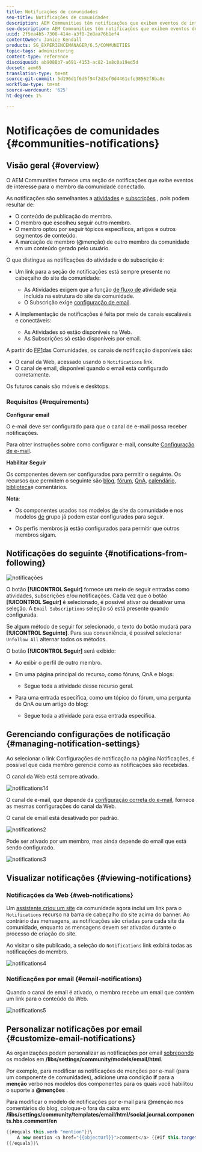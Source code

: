 ```yaml
---
title: Notificações de comunidades
seo-title: Notificações de comunidades
description: AEM Communities têm notificações que exibem eventos de interesse para o membro da comunidade conectado
seo-description: AEM Communities têm notificações que exibem eventos de interesse para o membro da comunidade conectado
uuid: 2f5ea4b5-7308-414e-a3f8-2e8aa76b1ef4
contentOwner: Janice Kendall
products: SG_EXPERIENCEMANAGER/6.5/COMMUNITIES
topic-tags: administering
content-type: reference
discoiquuid: ab9088b7-a691-4153-ac82-1e8c0a19ed5d
docset: aem65
translation-type: tm+mt
source-git-commit: 5d196d1f6d5f94f2d3ef0d4461cfe38562f8ba8c
workflow-type: tm+mt
source-wordcount: '625'
ht-degree: 1%

---
```



# Notificações de comunidades {#communities-notifications}

## Visão geral {#overview}

O AEM Communities fornece uma seção de notificações que exibe eventos de interesse para o membro da comunidade conectado.

As notificações são semelhantes a [atividades](/help/communities/essentials-activities.md) e [subscrições](/help/communities/subscriptions.md) , pois podem resultar de:

* O conteúdo de publicação do membro.
* O membro que escolheu seguir outro membro.
* O membro optou por seguir tópicos específicos, artigos e outros segmentos de conteúdo.
* A marcação de membro (@menção) de outro membro da comunidade em um conteúdo gerado pelo usuário.

O que distingue as notificações do atividade e do subscrição é:

* Um link para a seção de notificações está sempre presente no cabeçalho do site da comunidade:

   * As Atividades exigem que a função [de fluxo de](/help/communities/functions.md#activity-stream-function) atividade seja incluída na estrutura do site da comunidade.
   * O Subscrição exige [configuração de email](/help/communities/email.md).

* A implementação de notificações é feita por meio de canais escaláveis e conectáveis:

   * As Atividades só estão disponíveis na Web.
   * As Subscrições só estão disponíveis por email.

A partir do [FP1](/help/communities/deploy-communities.md#latestfeaturepack)das Comunidades, os canais de notificação disponíveis são:

* O canal da Web, acessado usando o `Notifications` link.
* O canal de email, disponível quando o email está configurado corretamente.

Os futuros canais são móveis e desktops.

### Requisitos {#requirements}

**Configurar email**

O e-mail deve ser configurado para que o canal de e-mail possa receber notificações.

Para obter instruções sobre como configurar e-mail, consulte [Configuração de e-mail](/help/communities/analytics.md).

**Habilitar Seguir**

Os componentes devem ser configurados para permitir o seguinte. Os recursos que permitem o seguinte são [blog](/help/communities/blog-feature.md), [fórum](/help/communities/forum.md), [QnA](/help/communities/working-with-qna.md), [calendário](/help/communities/calendar.md), [biblioteca](/help/communities/file-library.md)[](/help/communities/comments.md)e comentários.

**Nota**:

* Os componentes usados nos modelos [de](/help/communities/sites.md) site da comunidade e nos modelos [de](/help/communities/tools-groups.md) grupo já podem estar configurados para seguir.

* Os perfis membros já estão configurados para permitir que outros membros sigam.

## Notificações do seguinte {#notifications-from-following}

![notificações](assets/notifications.png)

O botão **[!UICONTROL Seguir]** fornece um meio de seguir entradas como atividades, subscrições e/ou notificações. Cada vez que o botão **[!UICONTROL Seguir]** é selecionado, é possível ativar ou desativar uma seleção. A `Email Subscriptions` seleção só está presente quando configurada.

Se algum método de seguir for selecionado, o texto do botão mudará para **[!UICONTROL Seguinte]**. Para sua conveniência, é possível selecionar `Unfollow All` alternar todos os métodos.

O botão **[!UICONTROL Seguir]** será exibido:

* Ao exibir o perfil de outro membro.
* Em uma página principal do recurso, como fóruns, QnA e blogs:

   * Segue toda a atividade desse recurso geral.

* Para uma entrada específica, como um tópico do fórum, uma pergunta de QnA ou um artigo do blog:

   * Segue toda a atividade para essa entrada específica.

## Gerenciando configurações de notificação {#managing-notification-settings}

Ao selecionar o link Configurações de notificação na página Notificações, é possível que cada membro gerencie como as notificações são recebidas.

O canal da Web está sempre ativado.

![notifications14](assets/notifications1.png)

O canal de e-mail, que depende da [configuração correta do e-mail](/help/communities/email.md), fornece as mesmas configurações do canal da Web.

O canal de email está desativado por padrão.

![notifications2](assets/notifications2.png)

Pode ser ativado por um membro, mas ainda depende do email que está sendo configurado.

![notifications3](assets/notifications3.png)

## Visualizar notificações {#viewing-notifications}

### Notificações da Web {#web-notifications}

Um [assistente criou um site](/help/communities/sites-console.md) da comunidade agora inclui um link para o `Notifications` recurso na barra de cabeçalho do site acima do banner. Ao contrário das mensagens, as notificações são criadas para cada site da comunidade, enquanto as mensagens devem ser ativadas durante o processo de criação do site.

Ao visitar o site publicado, a seleção do `Notifications` link exibirá todas as notificações do membro.

![notifications4](assets/notifications4.png)

### Notificações por email {#email-notifications}

Quando o canal de email é ativado, o membro recebe um email que contém um link para o conteúdo da Web.

![notifications5](assets/notifications5.png)

## Personalizar notificações por email {#customize-email-notifications}

As organizações podem personalizar as notificações por email [sobrepondo](/help/communities/client-customize.md#overlays) os modelos em **/libs/settings/community/models/email/html**.

Por exemplo, para modificar as notificações de menções por e-mail (para um componente de comunidades), adicione uma condição **if** para a **menção** verbo nos modelos dos componentes para os quais você habilitou o suporte a **@menções** .

Para modificar o modelo de notificações por e-mail para @menção nos comentários do blog, coloque-o fora da caixa em: **/libs/settings/community/templates/email/html/social.journal.components.hbs.comment/en**

```java
{{#equals this.verb "mention"}}\
    A new mention <a href="{{objectUrl}}">comment</a> {{#if this.target.properties.[jcr:title]}}to the article "{{{target.displayName}}}" {{/if}}was added by {{{user.name}}} on {{dateUtil this.published format="EEE, d MMM yyyy HH:mm:ss z"}}.\n \
{{/equals}}\
```

